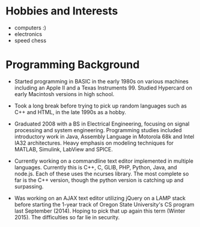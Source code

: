 # Hobbies and Interests
 - computers :)
 - electronics
 - speed chess

# Programming Background 

  - Started programming in BASIC in the early 1980s on various machines including an Apple II and a Texas Instruments 99.  Studied Hypercard on early Macintosh versions in high school. 

  - Took a long break before trying to pick up random languages such as C++ and HTML, in the late 1990s as a hobby. 

  - Graduated 2008 with a BS in Electrical Engineering, focusing on signal processing and system engineering. Programming studies included introductory work in Java, Assembly Language in Motorola 68k and Intel IA32 architectures.  Heavy emphasis on modeling techniques for MATLAB, Simulink, LabView and SPICE. 

  - Currently working on a commandline text editor implemented in multiple languages. Currently this is C++, C, GLIB, PHP, Python, Java, and node.js.  Each of these uses the ncurses library.  The most complete so far is the C++ version, though the python version is catching up and surpassing. 

  - Was working on an AJAX text editor utilizing jQuery on a LAMP stack before starting the 1-year track of Oregon State University's CS program last September (2014).  Hoping to pick that up again this term (Winter 2015).  The difficulties so far lie in security.  

